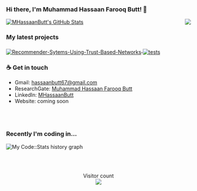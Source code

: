 ### Hi there, I'm Muhammad Hassaan Farooq Butt! 👋

<img align="right" src="https://github.com/rajput2107/rajput2107/blob/master/Assets/Developer.gif"/>
<a href="https://github.com/MHassaanButt">
  <img src="https://github-readme-stats-sand-kappa.vercel.app/api?username=MHassaanButt&show_icons=true&count_private=true&include_all_commits=true" alt="MHassaanButt's GitHub Stats" />
</a>

### My latest projects

<a href="https://github.com/MHassaanButt/Trusted Network based RS">
  <img align="middle" src="https://github-readme-stats-sand-kappa.vercel.app/api/pin/?username=MHassaanButt&repo=Trusted-Networks-based-RS" alt="Recommender-Sytems-Using-Trust-Based-Networks" />
</a>

<a href="https://github.com/MHassaanButt/MathChallenge">
  <img align="middle" src="https://github-readme-stats-sand-kappa.vercel.app/api/pin/?username=MHassaanButt&repo=MathChallenge" alt="tests" />
</a>

### ☕ Get in touch
- Gmail: <a href = "#">hassaanbutt67@gmail.com</a>
- ResearchGate: <a href = "https://www.researchgate.net/profile/Muhammad_Hassaan_Farooq_Butt">Muhammad Hassaan Farooq Butt</a>
- LinkedIn: <a href = "https://www.linkedin.com/in/mhassaanbutt//">MHassaanButt</a>
- Website: coming soon

<br>
<br>

### Recently I'm coding in...

![My Code::Stats history graph](https://codestats-readme.wegfan.cn/history-graph/usamakhangt4?history_days=30)

<br>
<br>

<p align="center">
  Visitor count<br>
  <img src="https://profile-counter.glitch.me/MHassaanButt/count.svg" />
</p>
